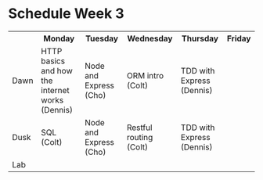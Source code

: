 # Schedule Week 3

<table>
  <tr>
    <th></th>
    <th>Monday</th>
    <th>Tuesday</th>
    <th>Wednesday</th>
    <th>Thursday</th>
    <th>Friday</th>
  </tr>
  <tr>
    <td>Dawn</td>
    <td>HTTP basics and how the internet works (Dennis)</td>
    <td>Node and Express (Cho)</td>
    <td>ORM intro (Colt)</td>
    <td>TDD with Express (Dennis)</td>
    <td></td>
  </tr>
  <tr>
    <td>Dusk</td>
    <td>SQL (Colt)</td>
    <td>Node and Express (Cho)</td>
    <td>Restful routing (Colt)</td>
    <td>TDD with Express (Dennis)</td>
    <td></td>
  </tr>
  <tr>
    <td>Lab</td>
    <td></td>
    <td></td>
    <td></td>
    <td></td>
    <td></td>
  </tr>
</table>
